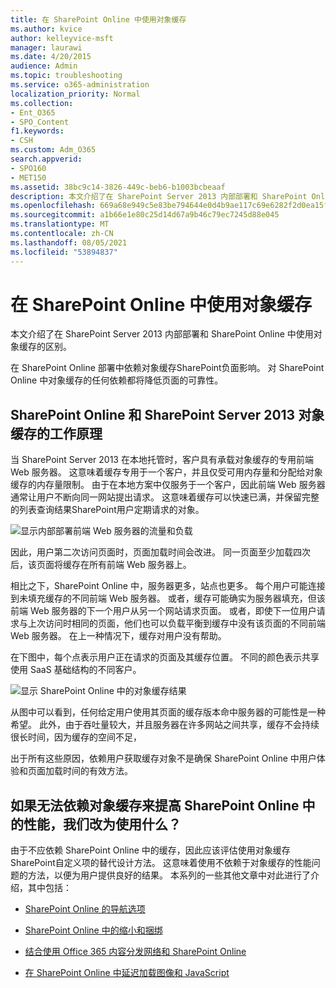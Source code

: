 ```yaml
---
title: 在 SharePoint Online 中使用对象缓存
ms.author: kvice
author: kelleyvice-msft
manager: laurawi
ms.date: 4/20/2015
audience: Admin
ms.topic: troubleshooting
ms.service: o365-administration
localization_priority: Normal
ms.collection:
- Ent_O365
- SPO_Content
f1.keywords:
- CSH
ms.custom: Adm_O365
search.appverid:
- SPO160
- MET150
ms.assetid: 38bc9c14-3826-449c-beb6-b1003bcbeaaf
description: 本文介绍了在 SharePoint Server 2013 内部部署和 SharePoint Online 中使用对象缓存的区别。
ms.openlocfilehash: 669a68e949c5e83be794644e0d4b9ae117c69e6282f2d0ea15f96a0ad3e90461
ms.sourcegitcommit: a1b66e1e80c25d14d67a9b46c79ec7245d88e045
ms.translationtype: MT
ms.contentlocale: zh-CN
ms.lasthandoff: 08/05/2021
ms.locfileid: "53894837"
---
```

# <a name="using-the-object-cache-with-sharepoint-online"></a>在 SharePoint Online 中使用对象缓存

本文介绍了在 SharePoint Server 2013 内部部署和 SharePoint Online 中使用对象缓存的区别。
  
在 SharePoint Online 部署中依赖对象缓存SharePoint负面影响。 对 SharePoint Online 中对象缓存的任何依赖都将降低页面的可靠性。 
  
## <a name="how-the-sharepoint-online-and-sharepoint-server-2013-object-cache-works"></a>SharePoint Online 和 SharePoint Server 2013 对象缓存的工作原理

当 SharePoint Server 2013 在本地托管时，客户具有承载对象缓存的专用前端 Web 服务器。 这意味着缓存专用于一个客户，并且仅受可用内存量和分配给对象缓存的内存量限制。 由于在本地方案中仅服务于一个客户，因此前端 Web 服务器通常让用户不断向同一网站提出请求。 这意味着缓存可以快速已满，并保留完整的列表查询结果SharePoint用户定期请求的对象。
  
![显示内部部署前端 Web 服务器的流量和负载](../media/a0d38b36-4909-4abb-8d4e-4930814bb3de.png)
  
因此，用户第二次访问页面时，页面加载时间会改进。 同一页面至少加载四次后，该页面将缓存在所有前端 Web 服务器上。
  
相比之下，SharePoint Online 中，服务器更多，站点也更多。 每个用户可能连接到未填充缓存的不同前端 Web 服务器。 或者，缓存可能确实为服务器填充，但该前端 Web 服务器的下一个用户从另一个网站请求页面。 或者，即使下一位用户请求与上次访问时相同的页面，他们也可以负载平衡到缓存中没有该页面的不同前端 Web 服务器。 在上一种情况下，缓存对用户没有帮助。
  
在下图中，每个点表示用户正在请求的页面及其缓存位置。 不同的颜色表示共享使用 SaaS 基础结构的不同客户。
  
![显示 SharePoint Online 中的对象缓存结果](../media/25d04011-ef83-4cb7-9e04-a6ed490f63c3.png)
  
从图中可以看到，任何给定用户使用其页面的缓存版本命中服务器的可能性是一种希望。 此外，由于吞吐量较大，并且服务器在许多网站之间共享，缓存不会持续很长时间，因为缓存的空间不足，
  
出于所有这些原因，依赖用户获取缓存对象不是确保 SharePoint Online 中用户体验和页面加载时间的有效方法。
  
## <a name="if-we-cant-rely-on-the-object-cache-to-improve-performance-in-sharepoint-online-what-do-we-use-instead"></a>如果无法依赖对象缓存来提高 SharePoint Online 中的性能，我们改为使用什么？

由于不应依赖 SharePoint Online 中的缓存，因此应该评估使用对象缓存SharePoint自定义项的替代设计方法。 这意味着使用不依赖于对象缓存的性能问题的方法，以便为用户提供良好的结果。 本系列的一些其他文章中对此进行了介绍，其中包括：
  
- [SharePoint Online 的导航选项](navigation-options-for-sharepoint-online.md)
    
- [SharePoint Online 中的缩小和捆绑](minification-and-bundling-in-sharepoint-online.md)
    
- [结合使用 Office 365 内容分发网络和 SharePoint Online](use-microsoft-365-cdn-with-spo.md)
    
- [在 SharePoint Online 中延迟加载图像和 JavaScript](delay-loading-images-and-javascript-in-sharepoint-online.md)
    


